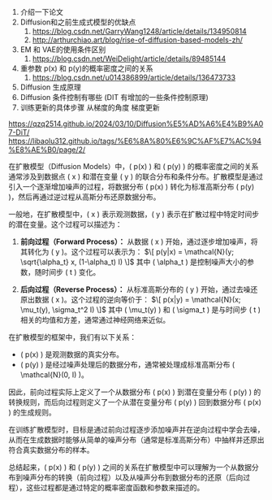 1. 介绍一下论文
3. Diffusion和之前生成式模型的优缺点  
   1. https://blog.csdn.net/GarryWang1248/article/details/134950814
   2. http://arthurchiao.art/blog/rise-of-diffusion-based-models-zh/
4. EM 和 VAE的使用条件区别
   1. https://blog.csdn.net/WeiDelight/article/details/89485144
6. 重参数  p(x) 和 p(y)的概率密度之间的关系
   1. https://blog.csdn.net/u014386899/article/details/136473733
8. Diffusion 生成原理
9. Diffusion 条件控制有哪些 (DIT 有增加的一些条件控制原理)
10. 训练更新的具体步骤 从梯度的角度 梯度更新

https://qzq2514.github.io/2024/03/10/Diffusion%E5%AD%A6%E4%B9%A07-DiT/  
https://libaolu312.github.io/tags/%E6%8A%80%E6%9C%AF%E7%AC%94%E8%AE%B0/page/2/  

在扩散模型（Diffusion Models）中，\( p(x) \) 和 \( p(y) \) 的概率密度之间的关系通常涉及到数据点 \( x \) 和潜在变量 \( y \) 的联合分布和条件分布。扩散模型是通过引入一个逐渐增加噪声的过程，将数据分布 \( p(x) \) 转化为标准高斯分布 \( p(y) \)，然后再通过逆过程从高斯分布还原数据分布。

一般地，在扩散模型中，\( x \) 表示观测数据，\( y \) 表示在扩散过程中特定时间步的潜在变量。这个过程可以描述为：

1. **前向过程（Forward Process）：** 从数据 \( x \) 开始，通过逐步增加噪声，将其转化为 \( y \)。这个过程可以表示为：
   $\[
   p(y|x) = \mathcal{N}(y; \sqrt{\alpha_t} x, (1-\alpha_t) I)
   \]$
   其中 \( \alpha_t \) 是控制噪声大小的参数，随时间步 \( t \) 变化。

2. **后向过程（Reverse Process）：** 从标准高斯分布的 \( y \) 开始，通过去噪还原出数据 \( x \)。这个过程的逆向等价于：
   $\[
   p(x|y) = \mathcal{N}(x; \mu_t(y), \sigma_t^2 I)
   \]$
   其中 \( \mu_t(y) \) 和 \( \sigma_t \) 是与时间步 \( t \) 相关的均值和方差，通常通过神经网络来近似。

在扩散模型的框架中，我们有以下关系：

- \( p(x) \) 是观测数据的真实分布。
- \( p(y) \) 是经过噪声处理后的数据分布，通常被处理成标准高斯分布 \( \mathcal{N}(0, I) \)。

因此，前向过程实际上定义了一个从数据分布 \( p(x) \) 到潜在变量分布 \( p(y) \) 的转换规则，而后向过程则定义了一个从潜在变量分布 \( p(y) \) 回到数据分布 \( p(x) \) 的生成规则。

在训练扩散模型时，目标是通过前向过程逐步添加噪声并在逆向过程中学会去噪，从而在生成数据时能够从简单的噪声分布（通常是标准高斯分布）中抽样并还原出符合真实数据分布的样本。

总结起来，\( p(x) \) 和 \( p(y) \) 之间的关系在扩散模型中可以理解为一个从数据分布到噪声分布的转换（前向过程）以及从噪声分布到数据分布的还原（后向过程），这些过程都是通过特定的概率密度函数和参数来描述的。
